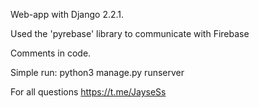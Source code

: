 Web-app with Django 2.2.1.

Used the 'pyrebase' library to communicate with Firebase

Comments in code.

Simple run: python3 manage.py runserver

For all questions https://t.me/JayseSs
